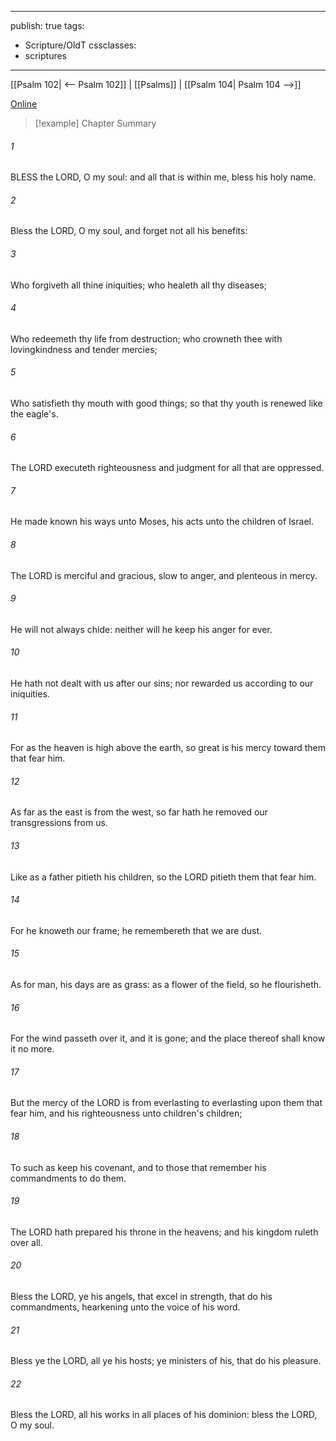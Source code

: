 

---
publish: true
tags:
  - Scripture/OldT
cssclasses:
  - scriptures
---
[[Psalm 102| <-- Psalm 102]] | [[Psalms]] | [[Psalm 104| Psalm 104 -->]]

[Online](https://churchofjesuschrist.org/study/scriptures/ot/ps/103?lang=eng)

>[!example] Chapter Summary
>
###### 1
BLESS the LORD, O my soul: and all that is within me, bless his holy name.
###### 2
Bless the LORD, O my soul, and forget not all his benefits:
###### 3
Who forgiveth all thine iniquities; who healeth all thy diseases;
###### 4
Who redeemeth thy life from destruction; who crowneth thee with lovingkindness and tender mercies;
###### 5
Who satisfieth thy mouth with good things; so that thy youth is renewed like the eagle's.
###### 6
The LORD executeth righteousness and judgment for all that are oppressed.
###### 7
He made known his ways unto Moses, his acts unto the children of Israel.
###### 8
The LORD is merciful and gracious, slow to anger, and plenteous in mercy.
###### 9
He will not always chide: neither will he keep his anger for ever.
###### 10
He hath not dealt with us after our sins; nor rewarded us according to our iniquities.
###### 11
For as the heaven is high above the earth, so great is his mercy toward them that fear him.
###### 12
As far as the east is from the west, so far hath he removed our transgressions from us.
###### 13
Like as a father pitieth his children, so the LORD pitieth them that fear him.
###### 14
For he knoweth our frame; he remembereth that we are dust.
###### 15
As for man, his days are as grass: as a flower of the field, so he flourisheth.
###### 16
For the wind passeth over it, and it is gone; and the place thereof shall know it no more.
###### 17
But the mercy of the LORD is from everlasting to everlasting upon them that fear him, and his righteousness unto children's children;
###### 18
To such as keep his covenant, and to those that remember his commandments to do them.
###### 19
The LORD hath prepared his throne in the heavens; and his kingdom ruleth over all.
###### 20
Bless the LORD, ye his angels, that excel in strength, that do his commandments, hearkening unto the voice of his word.
###### 21
Bless ye the LORD, all ye his hosts; ye ministers of his, that do his pleasure.
###### 22
Bless the LORD, all his works in all places of his dominion: bless the LORD, O my soul.



